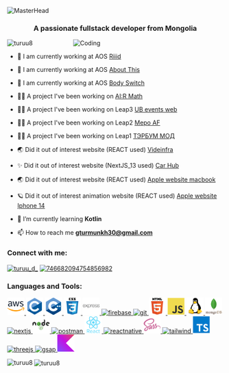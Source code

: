 ![MasterHead](https://cdn.discordapp.com/attachments/956767826230804480/1109384323368497162/github-header.png)
<h3 align="center">A passionate fullstack developer from Mongolia</h3>
<img align="right" alt="Coding" width="350" src="https://miro.medium.com/v2/resize:fit:640/1*ZSVmWGcc1weENb0ShawWxw.gif">

<p align="left"> <img src="https://komarev.com/ghpvc/?username=turuu8&label=Profile%20views&color=0e75b6&style=flat" alt="turuu8" /> </p>

- 📱 I am currently working at AOS [Riiid](https://riiid.com/)

- 📱 I am currently working at AOS [About This](https://aboutthis.co.kr/)
  
- 📱 I am currently working at AOS [Body Switch](https://bodyswitch.co.kr/)

- 👨‍💻 A project I've been working on [AI:R Math](https://www.airmath.com/)
  
- 👨‍💻 A project I've been working on Leap3 [UB events web](https://event-web-kappa.vercel.app/)

- 👨‍💻 A project I've been working on Leap2 [Mepo AF](https://mepo-af-project.vercel.app/)

- 👨‍💻 A project I've been working on Leap1 [ТЭРБУМ МОД](https://fire-leap.firebaseapp.com/index.html)

- 🌏 Did it out of interest website (REACT used) [Videinfra](https://videinfra.vercel.app/)

- ✨ Did it out of interest website (NextJS_13 used) [Car Hub](https://nextjs-13-car-hub-portfolio.vercel.app/)

- 🌏 Did it out of interest website (REACT used) [Apple website macbook](https://apple-mac-section.vercel.app/)

- 🪐 Did it out of interest animation website (REACT used) [Apple website Iphone 14](https://i-phone-14-and-14-plus.vercel.app/)

- 🌱 I’m currently learning **Kotlin**

- 📫 How to reach me **gturmunkh30@gmail.com**
  
<h3 align="left">Connect with me:</h3>
<p align="left">
<a href="https://www.instagram.com/turuu_d8/" target="blank"><img align="center" src="https://raw.githubusercontent.com/rahuldkjain/github-profile-readme-generator/master/src/images/icons/Social/instagram.svg" alt="turuu_d_" height="30" width="40" /></a>
<a href="https://discord.gg/746682094754856982" target="blank"><img align="center" src="https://raw.githubusercontent.com/rahuldkjain/github-profile-readme-generator/master/src/images/icons/Social/discord.svg" alt="746682094754856982" height="30" width="40" /></a>
</p>

<h3 align="left">Languages and Tools:</h3>
<p align="left"> <a href="https://aws.amazon.com" target="_blank" rel="noreferrer"> <img src="https://raw.githubusercontent.com/devicons/devicon/master/icons/amazonwebservices/amazonwebservices-original-wordmark.svg" alt="aws" width="40" height="40"/> </a> <a href="https://www.cprogramming.com/" target="_blank" rel="noreferrer"> <img src="https://raw.githubusercontent.com/devicons/devicon/master/icons/c/c-original.svg" alt="c" width="40" height="40"/> </a> <a href="https://www.w3schools.com/cpp/" target="_blank" rel="noreferrer"> <img src="https://raw.githubusercontent.com/devicons/devicon/master/icons/cplusplus/cplusplus-original.svg" alt="cplusplus" width="40" height="40"/> </a> <a href="https://www.w3schools.com/css/" target="_blank" rel="noreferrer"> <img src="https://raw.githubusercontent.com/devicons/devicon/master/icons/css3/css3-original-wordmark.svg" alt="css3" width="40" height="40"/> </a> <a href="https://expressjs.com" target="_blank" rel="noreferrer"> <img src="https://raw.githubusercontent.com/devicons/devicon/master/icons/express/express-original-wordmark.svg" alt="express" width="40" height="40"/> </a> <a href="https://firebase.google.com/" target="_blank" rel="noreferrer"> <img src="https://www.vectorlogo.zone/logos/firebase/firebase-icon.svg" alt="firebase" width="40" height="40"/> </a> <a href="https://git-scm.com/" target="_blank" rel="noreferrer"> <img src="https://www.vectorlogo.zone/logos/git-scm/git-scm-icon.svg" alt="git" width="40" height="40"/> </a> <a href="https://www.w3.org/html/" target="_blank" rel="noreferrer"> <img src="https://raw.githubusercontent.com/devicons/devicon/master/icons/html5/html5-original-wordmark.svg" alt="html5" width="40" height="40"/> </a> <a href="https://developer.mozilla.org/en-US/docs/Web/JavaScript" target="_blank" rel="noreferrer"> <img src="https://raw.githubusercontent.com/devicons/devicon/master/icons/javascript/javascript-original.svg" alt="javascript" width="40" height="40"/> </a> <a href="https://www.linux.org/" target="_blank" rel="noreferrer"> <img src="https://raw.githubusercontent.com/devicons/devicon/master/icons/linux/linux-original.svg" alt="linux" width="40" height="40"/> </a> <a href="https://www.mongodb.com/" target="_blank" rel="noreferrer"> <img src="https://raw.githubusercontent.com/devicons/devicon/master/icons/mongodb/mongodb-original-wordmark.svg" alt="mongodb" width="40" height="40"/> </a> <a href="https://nextjs.org/" target="_blank" rel="noreferrer"> <img src="https://cdn.worldvectorlogo.com/logos/nextjs-2.svg" alt="nextjs" width="40" height="40"/> </a> <a href="https://nodejs.org" target="_blank" rel="noreferrer"> <img src="https://raw.githubusercontent.com/devicons/devicon/master/icons/nodejs/nodejs-original-wordmark.svg" alt="nodejs" width="40" height="40"/> </a> <a href="https://postman.com" target="_blank" rel="noreferrer"> <img src="https://www.vectorlogo.zone/logos/getpostman/getpostman-icon.svg" alt="postman" width="40" height="40"/> </a> <a href="https://reactjs.org/" target="_blank" rel="noreferrer"> <img src="https://raw.githubusercontent.com/devicons/devicon/master/icons/react/react-original-wordmark.svg" alt="react" width="40" height="40"/> </a> <a href="https://reactnative.dev/" target="_blank" rel="noreferrer"> <img src="https://reactnative.dev/img/header_logo.svg" alt="reactnative" width="40" height="40"/> </a> <a href="https://sass-lang.com" target="_blank" rel="noreferrer"> <img src="https://raw.githubusercontent.com/devicons/devicon/master/icons/sass/sass-original.svg" alt="sass" width="40" height="40"/> </a> <a href="https://tailwindcss.com/" target="_blank" rel="noreferrer"> <img src="https://www.vectorlogo.zone/logos/tailwindcss/tailwindcss-icon.svg" alt="tailwind" width="40" height="40"/> </a> <a href="https://www.typescriptlang.org/" target="_blank" rel="noreferrer"> <img src="https://raw.githubusercontent.com/devicons/devicon/master/icons/typescript/typescript-original.svg" alt="typescript" width="40" height="40"/> </a> <a href="https://threejs.org/" target="_blank" rel="noreferrer"> <img src="https://global.discourse-cdn.com/standard17/uploads/threejs/optimized/2X/e/e4f86d2200d2d35c30f7b1494e96b9595ebc2751_2_496x500.png" alt="threejs" width="40" height="40"/> </a> </a> <a href="https://gsap.com/" target="_blank" rel="noreferrer"> <img src="https://cdn.worldvectorlogo.com/logos/gsap-greensock.svg" alt="gsap" width="40" height="40"/> </a> <a href="https://kotlinlang.org/" target="_blank" rel="noreferrer"> <img src="https://raw.githubusercontent.com/github/explore/4479d2a2c854198cb00160f8593519c14dc3b905/topics/kotlin/kotlin.png" alt="gsap" width="40" height="40"/> </a> </p>

<p><img align="left" src="https://github-readme-stats.vercel.app/api/top-langs?username=turuu8&show_icons=true&locale=en&layout=compact" alt="turuu8" /></p>

<p>&nbsp;<img align="center" src="https://github-readme-stats.vercel.app/api?username=turuu8&show_icons=true&locale=en" alt="turuu8" /></p>
